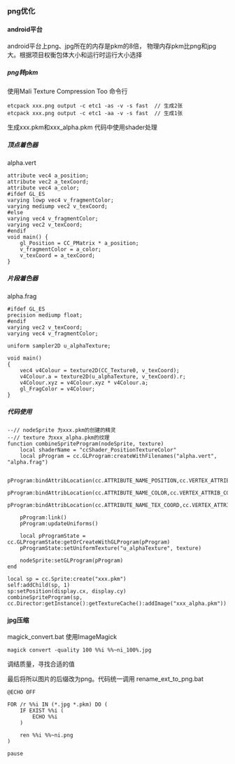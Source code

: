 ### png优化

#### android平台

android平台上png、jpg所在的内存是pkm的8倍，
物理内存pkm比png和jpg大。根据项目权衡包体大小和运行时运行大小选择

##### png转pkm
使用Mali Texture Compression Too
命令行
```
etcpack xxx.png output -c etc1 -as -v -s fast  // 生成2张
etcpack xxx.png output -c etc1 -aa -v -s fast  // 生成1张
```
生成xxx.pkm和xxx_alpha.pkm
代码中使用shader处理

##### 顶点着色器
alpha.vert
```
attribute vec4 a_position;
attribute vec2 a_texCoord;
attribute vec4 a_color;                                                   
#ifdef GL_ES
varying lowp vec4 v_fragmentColor;
varying mediump vec2 v_texCoord;
#else 
varying vec4 v_fragmentColor;
varying vec2 v_texCoord;
#endif
void main() {
    gl_Position = CC_PMatrix * a_position;
    v_fragmentColor = a_color;
    v_texCoord = a_texCoord;
}

```

##### 片段着色器
alpha.frag
```
#ifdef GL_ES
precision mediump float;
#endif
varying vec2 v_texCoord;
varying vec4 v_fragmentColor;

uniform sampler2D u_alphaTexture;

void main()
{
    vec4 v4Colour = texture2D(CC_Texture0, v_texCoord);
    v4Colour.a = texture2D(u_alphaTexture, v_texCoord).r;
    v4Colour.xyz = v4Colour.xyz * v4Colour.a;
    gl_FragColor = v4Colour;
}

```

##### 代码使用
```
--// nodeSprite 为xxx.pkm的创建的精灵
--// texture 为xxx_alpha.pkm的纹理
function combineSpriteProgram(nodeSprite, texture)
    local shaderName = "ccShader_PositionTextureColor"
    local pProgram = cc.GLProgram:createWithFilenames("alpha.vert", "alpha.frag")

    pProgram:bindAttribLocation(cc.ATTRIBUTE_NAME_POSITION,cc.VERTEX_ATTRIB_POSITION)
    pProgram:bindAttribLocation(cc.ATTRIBUTE_NAME_COLOR,cc.VERTEX_ATTRIB_COLOR)
    pProgram:bindAttribLocation(cc.ATTRIBUTE_NAME_TEX_COORD,cc.VERTEX_ATTRIB_TEX_COORDS)

    pProgram:link()
    pProgram:updateUniforms()

    local pProgramState = cc.GLProgramState:getOrCreateWithGLProgram(pProgram)
    pProgramState:setUniformTexture("u_alphaTexture", texture)

    nodeSprite:setGLProgram(pProgram)
end

local sp = cc.Sprite:create("xxx.pkm")
self:addChild(sp, 1)
sp:setPosition(display.cx, display.cy)
combineSpriteProgram(sp, cc.Director:getInstance():getTextureCache():addImage("xxx_alpha.pkm"))
```


#### jpg压缩
magick_convert.bat
使用ImageMagick
```
magick convert -quality 100 %%i %%~ni_100%.jpg
```
调结质量，寻找合适的值



最后将所以图片的后缀改为png。代码统一调用
rename_ext_to_png.bat
```
@ECHO OFF

FOR /r %%i IN (*.jpg *.pkm) DO ( 
    IF EXIST %%i (
        ECHO %%i 
    )

    ren %%i %%~ni.png
)

pause
```